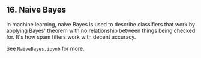 ## 16. Naive Bayes

In machine learning, naive Bayes is used to describe classifiers that work by applying Bayes' theorem with no relationship between things being checked for. It's how spam filters work with decent accuracy.

See `NaiveBayes.ipynb` for more.
